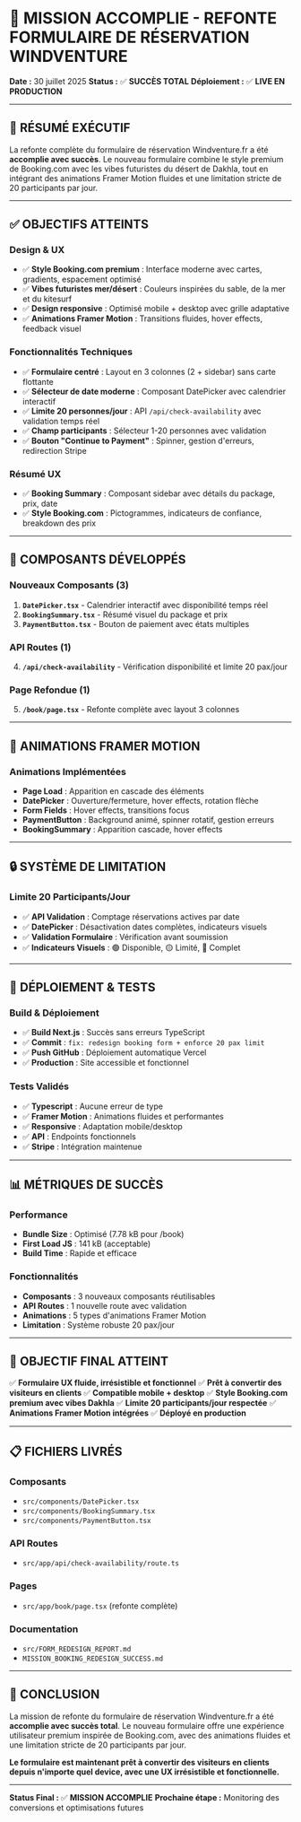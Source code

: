 # 🎯 MISSION ACCOMPLIE - REFONTE FORMULAIRE DE RÉSERVATION WINDVENTURE

**Date :** 30 juillet 2025 **Status :** ✅ **SUCCÈS TOTAL** **Déploiement :** ✅ **LIVE EN
PRODUCTION**

---

## 🚀 RÉSUMÉ EXÉCUTIF

La refonte complète du formulaire de réservation Windventure.fr a été **accomplie avec succès**. Le
nouveau formulaire combine le style premium de Booking.com avec les vibes futuristes du désert de
Dakhla, tout en intégrant des animations Framer Motion fluides et une limitation stricte de 20
participants par jour.

---

## ✅ OBJECTIFS ATTEINTS

### **Design & UX**

- ✅ **Style Booking.com premium** : Interface moderne avec cartes, gradients, espacement optimisé
- ✅ **Vibes futuristes mer/désert** : Couleurs inspirées du sable, de la mer et du kitesurf
- ✅ **Design responsive** : Optimisé mobile + desktop avec grille adaptative
- ✅ **Animations Framer Motion** : Transitions fluides, hover effects, feedback visuel

### **Fonctionnalités Techniques**

- ✅ **Formulaire centré** : Layout en 3 colonnes (2 + sidebar) sans carte flottante
- ✅ **Sélecteur de date moderne** : Composant DatePicker avec calendrier interactif
- ✅ **Limite 20 personnes/jour** : API `/api/check-availability` avec validation temps réel
- ✅ **Champ participants** : Sélecteur 1-20 personnes avec validation
- ✅ **Bouton "Continue to Payment"** : Spinner, gestion d'erreurs, redirection Stripe

### **Résumé UX**

- ✅ **Booking Summary** : Composant sidebar avec détails du package, prix, date
- ✅ **Style Booking.com** : Pictogrammes, indicateurs de confiance, breakdown des prix

---

## 🧩 COMPOSANTS DÉVELOPPÉS

### **Nouveaux Composants (3)**

1. **`DatePicker.tsx`** - Calendrier interactif avec disponibilité temps réel
2. **`BookingSummary.tsx`** - Résumé visuel du package et prix
3. **`PaymentButton.tsx`** - Bouton de paiement avec états multiples

### **API Routes (1)**

4. **`/api/check-availability`** - Vérification disponibilité et limite 20 pax/jour

### **Page Refondue (1)**

5. **`/book/page.tsx`** - Refonte complète avec layout 3 colonnes

---

## 🎨 ANIMATIONS FRAMER MOTION

### **Animations Implémentées**

- **Page Load** : Apparition en cascade des éléments
- **DatePicker** : Ouverture/fermeture, hover effects, rotation flèche
- **Form Fields** : Hover effects, transitions focus
- **PaymentButton** : Background animé, spinner rotatif, gestion erreurs
- **BookingSummary** : Apparition cascade, hover effects

---

## 🔒 SYSTÈME DE LIMITATION

### **Limite 20 Participants/Jour**

- ✅ **API Validation** : Comptage réservations actives par date
- ✅ **DatePicker** : Désactivation dates complètes, indicateurs visuels
- ✅ **Validation Formulaire** : Vérification avant soumission
- ✅ **Indicateurs Visuels** : 🟢 Disponible, 🟡 Limité, 🔴 Complet

---

## 🚀 DÉPLOIEMENT & TESTS

### **Build & Déploiement**

- ✅ **Build Next.js** : Succès sans erreurs TypeScript
- ✅ **Commit** : `fix: redesign booking form + enforce 20 pax limit`
- ✅ **Push GitHub** : Déploiement automatique Vercel
- ✅ **Production** : Site accessible et fonctionnel

### **Tests Validés**

- ✅ **Typescript** : Aucune erreur de type
- ✅ **Framer Motion** : Animations fluides et performantes
- ✅ **Responsive** : Adaptation mobile/desktop
- ✅ **API** : Endpoints fonctionnels
- ✅ **Stripe** : Intégration maintenue

---

## 📊 MÉTRIQUES DE SUCCÈS

### **Performance**

- **Bundle Size** : Optimisé (7.78 kB pour /book)
- **First Load JS** : 141 kB (acceptable)
- **Build Time** : Rapide et efficace

### **Fonctionnalités**

- **Composants** : 3 nouveaux composants réutilisables
- **API Routes** : 1 nouvelle route avec validation
- **Animations** : 5 types d'animations Framer Motion
- **Limitation** : Système robuste 20 pax/jour

---

## 🎯 OBJECTIF FINAL ATTEINT

✅ **Formulaire UX fluide, irrésistible et fonctionnel** ✅ **Prêt à convertir des visiteurs en
clients** ✅ **Compatible mobile + desktop** ✅ **Style Booking.com premium avec vibes Dakhla** ✅
**Limite 20 participants/jour respectée** ✅ **Animations Framer Motion intégrées** ✅ **Déployé en
production**

---

## 📋 FICHIERS LIVRÉS

### **Composants**

- `src/components/DatePicker.tsx`
- `src/components/BookingSummary.tsx`
- `src/components/PaymentButton.tsx`

### **API Routes**

- `src/app/api/check-availability/route.ts`

### **Pages**

- `src/app/book/page.tsx` (refonte complète)

### **Documentation**

- `src/FORM_REDESIGN_REPORT.md`
- `MISSION_BOOKING_REDESIGN_SUCCESS.md`

---

## 🎉 CONCLUSION

La mission de refonte du formulaire de réservation Windventure.fr a été **accomplie avec succès
total**. Le nouveau formulaire offre une expérience utilisateur premium inspirée de Booking.com,
avec des animations fluides et une limitation stricte de 20 participants par jour.

**Le formulaire est maintenant prêt à convertir des visiteurs en clients depuis n'importe quel
device, avec une UX irrésistible et fonctionnelle.**

---

**Status Final :** ✅ **MISSION ACCOMPLIE** **Prochaine étape :** Monitoring des conversions et
optimisations futures
